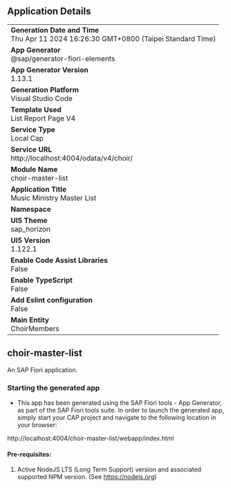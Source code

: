 ## Application Details
|               |
| ------------- |
|**Generation Date and Time**<br>Thu Apr 11 2024 16:26:30 GMT+0800 (Taipei Standard Time)|
|**App Generator**<br>@sap/generator-fiori-elements|
|**App Generator Version**<br>1.13.1|
|**Generation Platform**<br>Visual Studio Code|
|**Template Used**<br>List Report Page V4|
|**Service Type**<br>Local Cap|
|**Service URL**<br>http://localhost:4004/odata/v4/choir/
|**Module Name**<br>choir-master-list|
|**Application Title**<br>Music Ministry Master List|
|**Namespace**<br>|
|**UI5 Theme**<br>sap_horizon|
|**UI5 Version**<br>1.122.1|
|**Enable Code Assist Libraries**<br>False|
|**Enable TypeScript**<br>False|
|**Add Eslint configuration**<br>False|
|**Main Entity**<br>ChoirMembers|

## choir-master-list

An SAP Fiori application.

### Starting the generated app

-   This app has been generated using the SAP Fiori tools - App Generator, as part of the SAP Fiori tools suite.  In order to launch the generated app, simply start your CAP project and navigate to the following location in your browser:

http://localhost:4004/choir-master-list/webapp/index.html

#### Pre-requisites:

1. Active NodeJS LTS (Long Term Support) version and associated supported NPM version.  (See https://nodejs.org)


